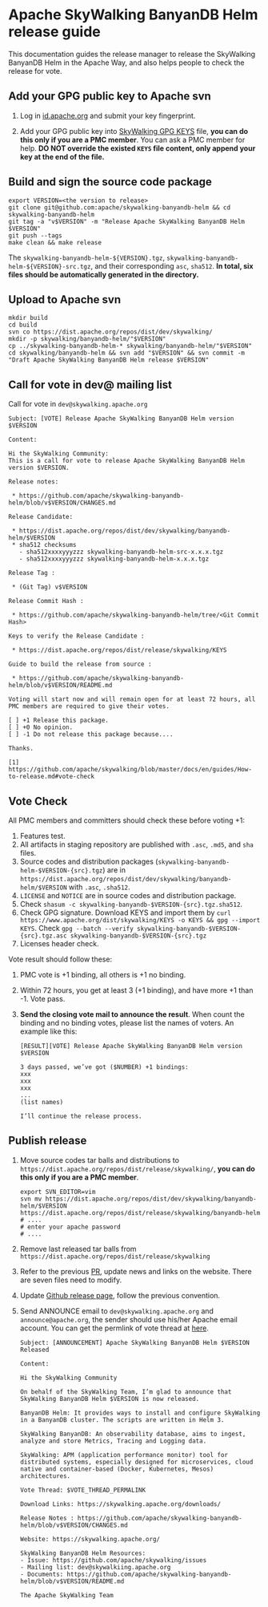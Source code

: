 # Apache SkyWalking BanyanDB Helm release guide

This documentation guides the release manager to release the SkyWalking BanyanDB Helm in the Apache Way, and also helps people to check the release for vote.


## Add your GPG public key to Apache svn

1. Log in [id.apache.org](https://id.apache.org/) and submit your key fingerprint.

1. Add your GPG public key into [SkyWalking GPG KEYS](https://dist.apache.org/repos/dist/release/skywalking/KEYS) file, **you can do this only if you are a PMC member**.  You can ask a PMC member for help. **DO NOT override the existed `KEYS` file content, only append your key at the end of the file.**

## Build and sign the source code package

```shell
export VERSION=<the version to release>
git clone git@github.com:apache/skywalking-banyandb-helm && cd skywalking-banyandb-helm
git tag -a "v$VERSION" -m "Release Apache SkyWalking BanyanDB Helm $VERSION"
git push --tags
make clean && make release
```

The `skywalking-banyandb-helm-${VERSION}.tgz`, `skywalking-banyandb-helm-${VERSION}-src.tgz`, and their corresponding `asc`, `sha512`. **In total, six files should be automatically generated in the directory.**

## Upload to Apache svn

```shell
mkdir build
cd build
svn co https://dist.apache.org/repos/dist/dev/skywalking/
mkdir -p skywalking/banyandb-helm/"$VERSION"
cp ../skywalking-banyandb-helm-* skywalking/banyandb-helm/"$VERSION"
cd skywalking/banyandb-helm && svn add "$VERSION" && svn commit -m "Draft Apache SkyWalking BanyanDB Helm release $VERSION"
```

## Call for vote in dev@ mailing list

Call for vote in `dev@skywalking.apache.org`

```text
Subject: [VOTE] Release Apache SkyWalking BanyanDB Helm version $VERSION

Content:

Hi the SkyWalking Community:
This is a call for vote to release Apache SkyWalking BanyanDB Helm version $VERSION.

Release notes:

 * https://github.com/apache/skywalking-banyandb-helm/blob/v$VERSION/CHANGES.md

Release Candidate:

 * https://dist.apache.org/repos/dist/dev/skywalking/banyandb-helm/$VERSION
 * sha512 checksums
   - sha512xxxxyyyzzz skywalking-banyandb-helm-src-x.x.x.tgz
   - sha512xxxxyyyzzz skywalking-banyandb-helm-x.x.x.tgz

Release Tag :

 * (Git Tag) v$VERSION

Release Commit Hash :

 * https://github.com/apache/skywalking-banyandb-helm/tree/<Git Commit Hash>

Keys to verify the Release Candidate :

 * https://dist.apache.org/repos/dist/release/skywalking/KEYS

Guide to build the release from source :

 * https://github.com/apache/skywalking-banyandb-helm/blob/v$VERSION/README.md

Voting will start now and will remain open for at least 72 hours, all PMC members are required to give their votes.

[ ] +1 Release this package.
[ ] +0 No opinion.
[ ] -1 Do not release this package because....

Thanks.

[1] https://github.com/apache/skywalking/blob/master/docs/en/guides/How-to-release.md#vote-check
```

## Vote Check

All PMC members and committers should check these before voting +1:

1. Features test.
1. All artifacts in staging repository are published with `.asc`, `.md5`, and `sha` files.
1. Source codes and distribution packages (`skywalking-banyandb-helm-$VERSION-{src}.tgz`)
are in `https://dist.apache.org/repos/dist/dev/skywalking/banyandb-helm/$VERSION` with `.asc`, `.sha512`.
1. `LICENSE` and `NOTICE` are in source codes and distribution package.
1. Check `shasum -c skywalking-banyandb-$VERSION-{src}.tgz.sha512`.
1. Check GPG signature. Download KEYS and import them by `curl https://www.apache.org/dist/skywalking/KEYS -o KEYS && gpg --import KEYS`. Check `gpg --batch --verify skywalking-banyandb-$VERSION-{src}.tgz.asc skywalking-banyandb-$VERSION-{src}.tgz`
1. Licenses header check.

Vote result should follow these:

1. PMC vote is +1 binding, all others is +1 no binding.

1. Within 72 hours, you get at least 3 (+1 binding), and have more +1 than -1. Vote pass. 

1. **Send the closing vote mail to announce the result**.  When count the binding and no binding votes, please list the names of voters. An example like this:

   ```
   [RESULT][VOTE] Release Apache SkyWalking BanyanDB Helm version $VERSION
   
   3 days passed, we’ve got ($NUMBER) +1 bindings:
   xxx
   xxx
   xxx
   ...
   (list names)
    
   I’ll continue the release process.
   ```

## Publish release

1. Move source codes tar balls and distributions to `https://dist.apache.org/repos/dist/release/skywalking/`, **you can do this only if you are a PMC member**.

    ```shell
    export SVN_EDITOR=vim
    svn mv https://dist.apache.org/repos/dist/dev/skywalking/banyandb-helm/$VERSION https://dist.apache.org/repos/dist/release/skywalking/banyandb-helm
    # ....
    # enter your apache password
    # ....
    ```
 
1. Remove last released tar balls from `https://dist.apache.org/repos/dist/release/skywalking`

1. Refer to the previous [PR](https://github.com/apache/skywalking-website/pull/118), update news and links on the website. There are seven files need to modify.

1. Update [Github release page](https://github.com/apache/skywalking-banyandb-helm/releases), follow the previous convention.

1. Send ANNOUNCE email to `dev@skywalking.apache.org` and `announce@apache.org`, the sender should use his/her Apache email account. You can get the permlink of vote thread at [here](https://lists.apache.org/list.html?dev@skywalking.apache.org).

    ```
    Subject: [ANNOUNCEMENT] Apache SkyWalking BanyanDB Helm $VERSION Released

    Content:

    Hi the SkyWalking Community

    On behalf of the SkyWalking Team, I’m glad to announce that SkyWalking BanyanDB Helm $VERSION is now released.

    BanyanDB Helm: It provides ways to install and configure SkyWalking in a BanyanDB cluster. The scripts are written in Helm 3.

    SkyWalking BanyanDB: An observability database, aims to ingest, analyze and store Metrics, Tracing and Logging data.

    SkyWalking: APM (application performance monitor) tool for distributed systems, especially designed for microservices, cloud native and container-based (Docker, Kubernetes, Mesos) architectures.

    Vote Thread: $VOTE_THREAD_PERMALINK

    Download Links: https://skywalking.apache.org/downloads/

    Release Notes : https://github.com/apache/skywalking-banyandb-helm/blob/v$VERSION/CHANGES.md

    Website: https://skywalking.apache.org/

    SkyWalking BanyanDB Helm Resources:
    - Issue: https://github.com/apache/skywalking/issues
    - Mailing list: dev@skywalkiing.apache.org
    - Documents: https://github.com/apache/skywalking-banyandb-helm/blob/v$VERSION/README.md

    The Apache SkyWalking Team
    ```
    
    